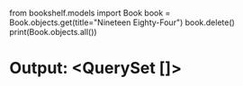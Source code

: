 from bookshelf.models import Book
book = Book.objects.get(title="Nineteen Eighty-Four")
book.delete()
print(Book.objects.all())
# Output: <QuerySet []>

